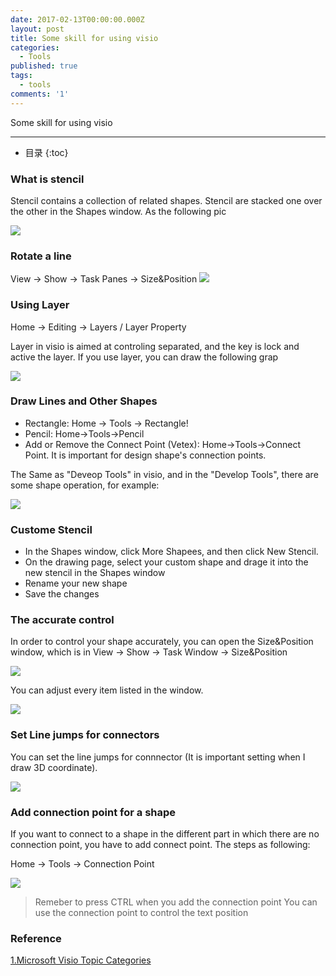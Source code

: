 ```yaml
---
date: 2017-02-13T00:00:00.000Z
layout: post
title: Some skill for using visio
categories:
  - Tools
published: true
tags:
  - tools
comments: '1'
---
```


Some skill for using visio

---

- 目录
{:toc}

### What is stencil

Stencil contains a collection of related shapes. Stencil are stacked one over the other in the Shapes window. As the following pic

![](https://support.content.office.net/en-us/media/19f24135-ee33-4c19-b3be-511dc62df62c.png)

### Rotate a line
View -> Show -> Task Panes -> Size&Position
![](https://support.content.office.net/en-us/media/6779a54f-33a1-4e6d-bde8-420c1c995cb2.png)

### Using Layer
Home -> Editing -> Layers / Layer Property

Layer in visio is aimed at controling separated, and the key is lock and active the layer.
If you use layer, you can draw the following grap

![]({{site.baseurl}}/media/20170213-1.jpg)

### Draw Lines and Other Shapes
- Rectangle: Home -> Tools -> Rectangle!
- Pencil: Home->Tools->Pencil
- Add or Remove the Connect Point (Vetex): Home->Tools->Connect Point. It is important for design shape's connection points.

The Same as "Deveop Tools" in visio, and in the "Develop Tools", there are some shape operation, for example:

![]({{site.baseurl}}/media/20170213-2.jpg)

### Custome Stencil
- In the Shapes window, click More Shapees, and then click New Stencil. 
- On the drawing page, select your custom shape and drage it into the new stencil in the Shapes window
- Rename your new shape
- Save the changes

### The accurate control
In order to control your shape accurately, you can open the Size&Position window, which is in View -> Show -> Task Window -> Size&Position 

![]({{site.baseurl}}/media/20170213-3.jpg)

You can adjust every item listed in the window.

![]({{site.baseurl}}/media/20170213-4.jpg)

### Set Line jumps for connectors
You can set the line jumps for connnector (It is important setting when I draw 3D coordinate).

![]({{site.baseurl}}/media/20170213-5.jpg)


### Add connection point for a shape
If you want to connect to a shape in the different part in which there are no connection point, you have to add connect point. The steps as following:

Home -> Tools -> Connection Point

![]({{site.baseurl}}/media/20170213-6.jpg)

> Remeber to press CTRL when you add the connection point
> You can use the connection point to control the text position

### Reference
[1.Microsoft Visio Topic Categories](https://support.office.com/en-us/article/Top-categories-5a7f8919-5b99-49e7-b739-e1c533a4774f?ui=en-US&rs=en-US&ad=US)
